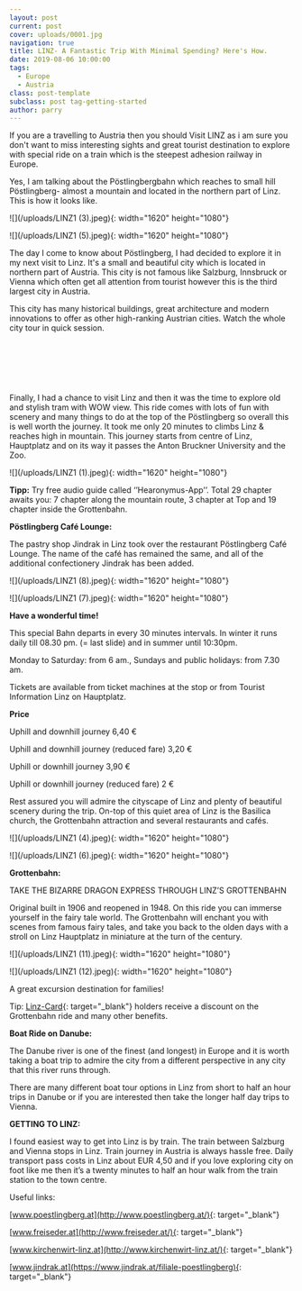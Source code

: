 ```yaml
---
layout: post
current: post
cover: uploads/0001.jpg
navigation: true
title: LINZ- A Fantastic Trip With Minimal Spending? Here's How.
date: 2019-08-06 10:00:00
tags:
  - Europe
  - Austria
class: post-template
subclass: post tag-getting-started
author: parry
---
```


If you are a travelling to Austria then you should Visit LINZ as i am sure you don't want to miss interesting sights and great tourist destination to explore with special ride on a train which is the steepest adhesion railway in Europe.&nbsp;

Yes, I am talking about the Pöstlingbergbahn which reaches to small hill Pöstlingberg- almost a mountain and located in the northern part of Linz. This is how it looks like.&nbsp;

![](/uploads/LINZ1 &#40;3&#41;.jpeg){: width="1620" height="1080"}

![](/uploads/LINZ1 &#40;5&#41;.jpeg){: width="1620" height="1080"}

The day I come to know about Pöstlingberg, I had decided to explore it in my next visit to Linz. It's a small and beautiful city which is located in northern part of Austria. This city is not famous like Salzburg, Innsbruck or Vienna which often get all attention from tourist however this is the third largest city in Austria. &nbsp;

This city has many historical buildings, great architecture and modern innovations to offer as other high-ranking Austrian cities. Watch the whole city tour in quick session.

&nbsp;

&nbsp;

&nbsp;

Finally, I had a chance to visit Linz and then it was the time to explore old and stylish tram with WOW view. This ride comes with lots of fun with scenery and many things to do at the top of the Pöstlingberg so overall this is well worth the journey. It took me only 20 minutes to climbs Linz & reaches high in mountain. This journey starts from centre of Linz, Hauptplatz and on its way it passes the Anton Bruckner University and the Zoo.

![](/uploads/LINZ1 &#40;1&#41;.jpeg){: width="1620" height="1080"}

**Tipp:**&nbsp;Try free audio guide called ‘’Hearonymus-App’’. Total 29 chapter awaits you: 7 chapter along the mountain route, 3 chapter at Top and 19 chapter inside the Grottenbahn.

**Pöstlingberg Caf&eacute; Lounge:**

The pastry shop Jindrak in Linz took over the restaurant Pöstlingberg Caf&eacute; Lounge. The name of the caf&eacute; has remained the same, and all of the additional confectionery Jindrak has been added.

![](/uploads/LINZ1 &#40;8&#41;.jpeg){: width="1620" height="1080"}

![](/uploads/LINZ1 &#40;7&#41;.jpeg){: width="1620" height="1080"}

**Have a wonderful time\!**

This special Bahn departs in every 30 minutes intervals. In winter it runs daily till 08.30 pm. (= last slide) and in summer until 10:30pm.

Monday to Saturday: from 6 am., Sundays and public holidays: from 7.30 am.

Tickets are available from ticket machines at the stop or from Tourist Information Linz on Hauptplatz.

**Price**

Uphill and downhill journey 6,40 €

Uphill and downhill journey (reduced fare) 3,20 €

Uphill or downhill journey 3,90 €

Uphill or downhill journey (reduced fare) 2 €

Rest assured you will admire the cityscape of Linz and plenty of beautiful scenery during the trip. On-top of this quiet area of Linz is the Basilica church, the Grottenbahn attraction and several restaurants and caf&eacute;s.

![](/uploads/LINZ1 &#40;4&#41;.jpeg){: width="1620" height="1080"}

![](/uploads/LINZ1 &#40;6&#41;.jpeg){: width="1620" height="1080"}

**Grottenbahn:**

TAKE THE BIZARRE DRAGON EXPRESS THROUGH LINZ’S GROTTENBAHN

Original built in 1906 and reopened in 1948. On this ride you can immerse yourself in the fairy tale world. The Grottenbahn will enchant you with scenes from famous fairy tales, and take you back to the olden days with a stroll on Linz Hauptplatz in miniature at the turn of the century.

![](/uploads/LINZ1 &#40;11&#41;.jpeg){: width="1620" height="1080"}

![](/uploads/LINZ1 &#40;12&#41;.jpeg){: width="1620" height="1080"}

A great excursion destination for families\!

Tip:&nbsp;[Linz-Card](https://www.linztourismus.at/en/leisure/plan-a-trip/linzcard/){: target="_blank"}&nbsp;holders receive a discount on the Grottenbahn ride and many other benefits.

**Boat Ride on Danube:**

The Danube river is one of the finest (and longest) in Europe and it is worth taking a boat trip to admire the city from a different perspective in any city that this river runs through.

There are many different boat tour options in Linz from short to half an hour trips in Danube or if you are interested then take the longer half day trips to Vienna.

**GETTING TO LINZ:**

I found easiest way to get into Linz is by train. The train between Salzburg and Vienna stops in Linz. Train journey in Austria is always hassle free. Daily transport pass costs in Linz about EUR 4,50 and if you love exploring city on foot like me then it’s a twenty minutes to half an hour walk from the train station to the town centre.

Useful links:

[www.poestlingberg.at](http://www.poestlingberg.at/){: target="_blank"}

[www.freiseder.at](http://www.freiseder.at/){: target="_blank"}

[www.kirchenwirt-linz.at](http://www.kirchenwirt-linz.at/){: target="_blank"}

[www.jindrak.at](https://www.jindrak.at/filiale-poestlingberg){: target="_blank"}